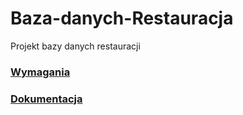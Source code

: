 # Baza-danych-Restauracja
Projekt bazy danych restauracji

### [Wymagania](wymagania.pdf)

### [Dokumentacja](dokumentacja.pdf)
